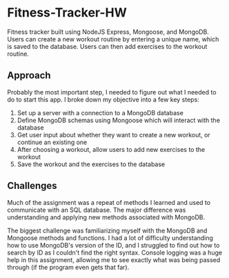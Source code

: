 # Fitness-Tracker-HW
Fitness tracker built using NodeJS Express, Mongoose, and MongoDB. Users can create a new workout routine by entering a unique name, which is saved to the database. Users can then add exercises to the workout routine.

## Approach
Probably the most important step, I needed to figure out what I needed to do to start this app. I broke down my objective into a few key steps:
1. Set up a server with a connection to a MongoDB database
2. Define MongoDB schemas using Mongoose which will interact with the database
3. Get user input about whether they want to create a new workout, or continue an existing one
4. After choosing a workout, allow users to add new exercises to the workout
5. Save the workout and the exercises to the database

## Challenges
Much of the assignment was a repeat of methods I learned and used to communicate with an SQL database. The major difference was understanding and applying new methods associated with MongoDB.

The biggest challenge was familiarizing myself with the MongoDB and Mongoose methods and functions. I had a lot of difficulty understanding how to use MongoDB's version of the ID, and I struggled to find out how to search by ID as I couldn't find the right syntax. Console logging was a huge help in this assignment, allowing me to see exactly what was being passed through (if the program even gets that far).
